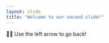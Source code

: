 ```yaml
---
layout: slide
title: "Welcome to our second slide!"
---
```

:man_facepalming:
Use the left arrow to go back!
